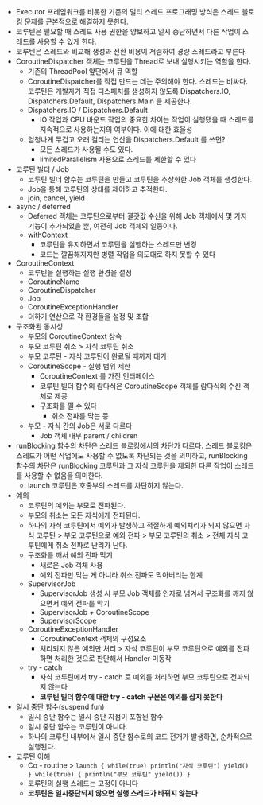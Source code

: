* Executor 프레임워크를 비롯한 기존의 멀티 스레드 프로그래밍 방식은 스레드 블로킹 문제를 근본적으로 해결하지 못한다. 
* 코루틴은 필요할 때 스레드 사용 권한을 양보하고 일시 중단하면서 다른 작업이 스레드를 사용할 수 있게 한다. 
* 코루틴은 스레드와 비교해 생성과 전환 비용이 저렴하여 경량 스레드라고 부른다.
* CoroutineDispatcher 객체는 코루틴을 Thread로 보내 실행시키는 역할을 한다.
  * 기존의 ThreadPool 앞단에서 큐 역할
  * CoroutineDispatcher를 직접 만드는 데는 주의해야 한다. 스레드는 비싸다. 코루틴은 개발자가 직접 디스패처를 생성하지 않도록 Dispatchers.IO, Dispatchers.Default, Dispatchers.Main 을 제공한다.
  * Dispatchers.IO / Dispatchers.Default
    * IO 작업과 CPU 바운드 작업의 중요한 차이는 작업이 실행됐을 때 스레드를 지속적으로 사용하는지의 여부이다. 이에 대한 효율성
  * 엄청나게 무겁고 오래 걸리는 연산을 Dispatchers.Default 를 쓰면?
    * 모든 스레드가 사용될 수도 있다.
    * limitedParallelism 사용으로 스레드를 제한할 수 있다
* 코루틴 빌더 / Job
  * 코루틴 빌더 함수는 코루틴을 만들고 코루틴을 추상화한 Job 객체를 생성한다.
  * Job을 통해 코루틴의 상태를 제어하고 추적한다.
  * join, cancel, yield
* async / deferred
  * Deferred 객체는 코루틴으로부터 결괏값 수신을 위해 Job 객체에서 몇 가지 기능이 추가되었을 뿐, 여전히 Job 객체의 일종이다.
  * withContext 
    * 코루틴을 유지하면서 코루틴을 실행하는 스레드만 변경
    * 코드는 깔끔해지지만 병렬 작업을 의도대로 하지 못할 수 있다
* CoroutineContext
  * 코루틴을 실행하는 실행 환경을 설정
  * CoroutineName
  * CoroutineDispatcher
  * Job
  * CoroutineExceptionHandler
  * 더하기 연산으로 각 환경들을 설정 및 조합
* 구조화된 동시성
  * 부모의 CoroutineContext 상속
  * 부모 코루틴 취소 > 자식 코루틴 취소
  * 부모 코루틴 - 자식 코루틴이 완료될 때까지 대기
  * CoroutineScope - 실행 범위 제한
    * CoroutineContext 를 가진 인터페이스
    * 코루틴 빌더 함수의 람다식은 CoroutineScope 객체를 람다식의 수신 객체로 제공
    * 구조화를 꺨 수 있다
      * 취소 전파를 막는 등
  * 부모 - 자식 간의 Job은 서로 다르다
    * Job 객체 내부 parent / children
* runBlocking 함수의 차단은 스레드 블로킹에서의 차단가 다르다. 스레드 블로킹은 스레드가 어떤 작업에도 사용할 수 없도록 차단되는 것을 의미하고, runBlocking 함수의 차단은 runBlocking 코루틴과 그 자식 코루틴을 제외한 다른 작업이 스레드를 사용할 수 없음을 의미한다.
  * launch 코루틴은 호출부의 스레드를 차단하지 않는다.
* 예외
  * 코루틴의 예외는 부모로 전파된다.
  * 부모의 취소는 모든 자식에게 전파된다.
  * 하나의 자식 코루틴에서 예외가 발생하고 적절하게 예외처리가 되지 않으면 자식 코루틴 > 부모 코루틴으로 예외 전파 > 부모 코루틴의 취소 > 전체 자식 코루틴에게 취소 전파로 난리가 난다.
  * 구조화를 깨서 예외 전파 막기
    * 새로운 Job 객체 사용
    * 예외 전파만 막는 게 아니라 취소 전파도 막아버리는 한계
  * SupervisorJob
    * SupervisorJob 생성 시 부모 Job 객체를 인자로 넘겨서 구조화를 깨지 않으면서 예외 전파를 막기
    * SupervisorJob + CoroutineScope
    * SupervisorScope
  * CoroutineExceptionHandler
    * CoroutineContext 객체의 구성요소
    * 처리되지 않은 예외만 처리 > 자식 코루틴이 부모 코루틴으로 예외를 전파하면 처리한 것으로 판단해서 Handler 미동작
  * try - catch
    * 자식 코루틴에서 try - catch 로 예외를 처리하면 부모 코루틴으로 전파되지 않는다
    * **코루틴 빌더 함수에 대한 try - catch 구문은 예외를 잡지 못한다**
* 일시 중단 함수(suspend fun)
  * 일시 중단 함수는 일시 중단 지점이 포함된 함수
  * 일시 중단 함수는 코루틴이 아니다.
  * 하나의 코루틴 내부에서 일시 중단 함수로의 코드 전개가 발생하면, 순차적으로 실행된다.
* 코루틴 이해
  * Co - routine > ```launch { while(true) println("자식 코루틴") yield() } while(true) { println("부모 코루틴" yield()) }``` 
  * 코루틴의 실행 스레드는 고정이 아니다
  * **코루틴은 일시중단되지 않으면 실행 스레드가 바뀌지 않는다**